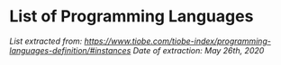 # List of Programming Languages
*List extracted from:
https://www.tiobe.com/tiobe-index/programming-languages-definition/#instances
Date of extraction: May 26th, 2020*